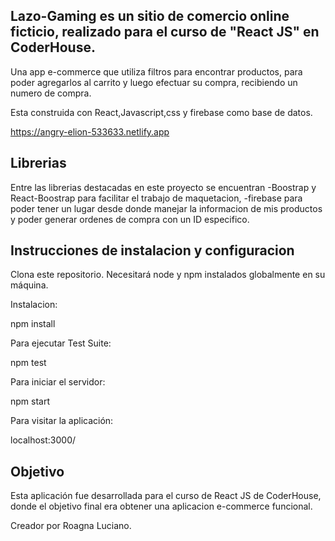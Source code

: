 ## Lazo-Gaming es un sitio de comercio online ficticio, realizado para el curso de "React JS" en CoderHouse.

 Una app e-commerce que utiliza filtros para encontrar productos, para poder agregarlos al carrito y luego efectuar su compra, recibiendo un numero de compra.

Esta construida con React,Javascript,css y firebase como base de datos.

https://angry-elion-533633.netlify.app


## Librerias

Entre las librerias destacadas en este proyecto se encuentran -Boostrap y React-Boostrap para facilitar el trabajo de maquetacion, -firebase para poder tener un lugar desde donde manejar la informacion de mis productos y poder generar ordenes de compra con un ID especifico.

## Instrucciones de instalacion y configuracion

Clona este repositorio. Necesitará node y npm instalados globalmente en su máquina.

Instalacion:

npm install

Para ejecutar Test Suite:

npm test

Para iniciar el servidor:

npm start

Para visitar la aplicación:

localhost:3000/

## Objetivo

Esta aplicación fue desarrollada para el curso de React JS de CoderHouse, donde el objetivo final era obtener una aplicacion e-commerce funcional.

Creador por Roagna Luciano.

